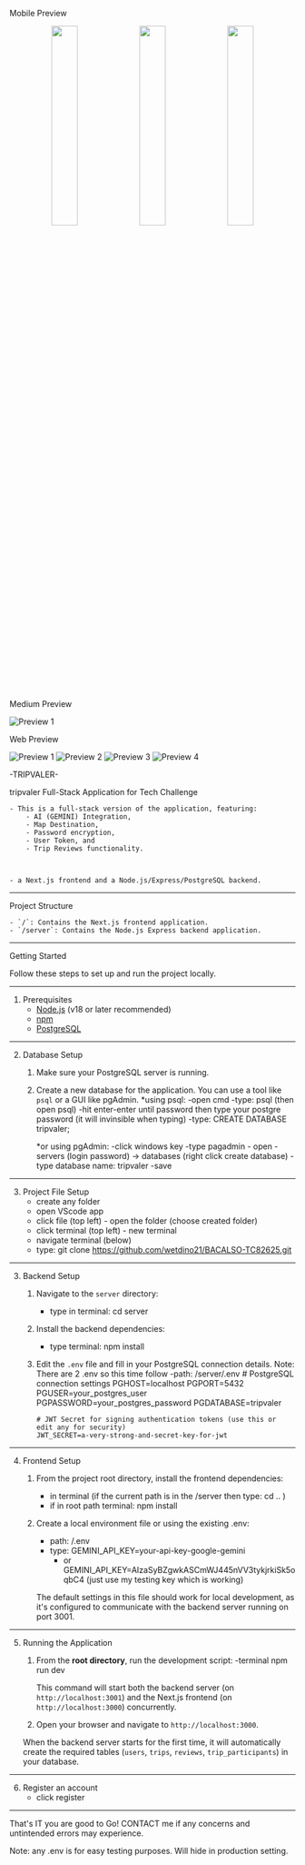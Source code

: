 Mobile Preview
<p align="center">
  <img src="public/image/mobile_preview1.png" width="30%" />
  <img src="public/image/mobile_preview2.png" width="30%" />
  <img src="public/image/mobile_preview3.png" width="30%" />
</p>

Medium Preview

![Preview 1](public/image/ipad_preview.png)

Web Preview

![Preview 1](public/image/web_preview1.png)
![Preview 2](public/image/web_preview2.png)
![Preview 3](public/image/web_preview3.png)
![Preview 4](public/image/web_preview4.png)

-TRIPVALER-

tripvaler Full-Stack Application for Tech Challenge

    - This is a full-stack version of the application, featuring:
        - AI (GEMINI) Integration, 
        - Map Destination, 
        - Password encryption,
        - User Token, and
        - Trip Reviews functionality.


        
    - a Next.js frontend and a Node.js/Express/PostgreSQL backend.

-----------------------------------------------

Project Structure

    - `/`: Contains the Next.js frontend application.
    - `/server`: Contains the Node.js Express backend application.

-----------------------------------------------
Getting Started

Follow these steps to set up and run the project locally.

-----------------------------------------------
1. Prerequisites
    - [Node.js](https://nodejs.org/) (v18 or later recommended)
    - [npm](https://www.npmjs.com/)
    - [PostgreSQL](https://www.postgresql.org/download/)

-----------------------------------------------
2. Database Setup

    1.  Make sure your PostgreSQL server is running.
    2.  Create a new database for the application. You can use a tool like `psql` or a GUI like pgAdmin.
        *using psql:
            -open cmd
            -type: psql (then open psql)
            -hit enter-enter until password then type your postgre password (it will invinsible when typing)
            -type: CREATE DATABASE tripvaler;

        *or using pgAdmin:
            -click windows key
            -type pagadmin - open
            -servers (login password) -> databases (right click create database)
            -type database name: tripvaler
            -save
-----------------------------------------------
3. Project File Setup
    - create any folder
    - open VScode app
    - click file (top left) - open the folder (choose created folder)
    - click terminal (top left) - new terminal
    - navigate terminal (below)
    - type: git clone https://github.com/wetdino21/BACALSO-TC82625.git

-----------------------------------------------
3. Backend Setup

    1.  Navigate to the `server` directory:
        - type in terminal: cd server

    2.  Install the backend dependencies:
        - type terminal: npm install
        
    3.  Edit the `.env` file and fill in your PostgreSQL connection details.
        Note: There are 2 .env so this time follow
        -path: /server/.env
            # PostgreSQL connection settings
            PGHOST=localhost
            PGPORT=5432
            PGUSER=your_postgres_user
            PGPASSWORD=your_postgres_password
            PGDATABASE=tripvaler

            # JWT Secret for signing authentication tokens (use this or edit any for security)
            JWT_SECRET=a-very-strong-and-secret-key-for-jwt
    

-----------------------------------------------
4. Frontend Setup

    1.  From the project root directory, install the frontend dependencies:
        - in terminal (if the current path is in the /server then type: cd .. )
        - if in root path terminal: npm install
        
    2.  Create a local environment file or using the existing .env:
        - path: /.env
        - type: GEMINI_API_KEY=your-api-key-google-gemini 
            - or GEMINI_API_KEY=AIzaSyBZgwkASCmWJ445nVV3tykjrkiSk5oqbC4 (just use my testing key which is working)


        The default settings in this file should work for local development, as it's configured to communicate with the backend server running on port 3001.


-----------------------------------------------
5. Running the Application

    1.  From the **root directory**, run the development script:
        -terminal
            npm run dev
    
        This command will start both the backend server (on `http://localhost:3001`) and the Next.js frontend (on `http://localhost:3000`) concurrently.

    2.  Open your browser and navigate to `http://localhost:3000`.

    When the backend server starts for the first time, it will automatically create the required tables (`users`, `trips`, `reviews`, `trip_participants`) in your database.


-----------------------------------------------
6. Register an account
    - click register



-----------------------------------------------
 That's IT you are good to Go! CONTACT me if any concerns and untintended errors may experience.

Note: any .env is for easy testing purposes. Will hide in production setting.

